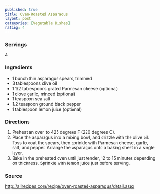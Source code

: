 ```yaml
---
published: true
title: Oven-Roasted Asparagus
layout: post
categories: [Vegetable Dishes]
rating: 4
---
```

### Servings
4

### Ingredients

-  1 bunch thin asparagus spears, trimmed
-  3 tablespoons olive oil
-  1 1/2 tablespoons grated Parmesan cheese (optional)
-  1 clove garlic, minced (optional)
-  1 teaspoon sea salt
-  1/2 teaspoon ground black pepper
-  1 tablespoon lemon juice (optional)



### Directions
1. Preheat an oven to 425 degrees F (220 degrees C).
2. Place the asparagus into a mixing bowl, and drizzle with the olive oil. Toss to coat the spears, then sprinkle with Parmesan cheese, garlic, salt, and pepper. Arrange the asparagus onto a baking sheet in a single layer.
3. Bake in the preheated oven until just tender, 12 to 15 minutes depending on thickness. Sprinkle with lemon juice just before serving.

### Source
<a href="http://allrecipes.com/recipe/oven-roasted-asparagus/detail.aspx" target="new">http://allrecipes.com/recipe/oven-roasted-asparagus/detail.aspx</a>
